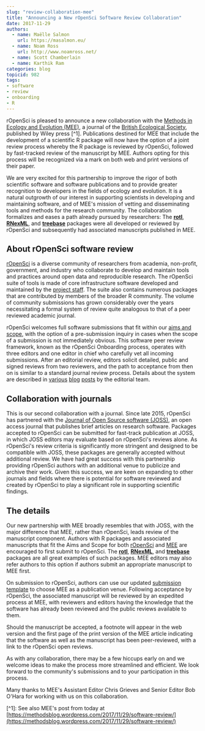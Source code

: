 ```yaml
---
slug: "review-collaboration-mee"
title: "Announcing a New rOpenSci Software Review Collaboration"
date: 2017-11-29
authors:
  - name: Maëlle Salmon
    url: https://masalmon.eu/
  - name: Noam Ross
    url: http://www.noamross.net/
  - name: Scott Chamberlain    
  - name: Karthik Ram
categories: blog
topicid: 982
tags:
- software
- review
- onboarding
- R
---
```


rOpenSci is pleased to announce a new collaboration with the [Methods in Ecology and Evolution (MEE)](http://besjournals.onlinelibrary.wiley.com/hub/journal/10.1111/\(ISSN\)2041-210X/), a journal of the [British Ecological Society](http://www.britishecologicalsociety.org/), published by Wiley press \[^1\]. Publications destined for MEE that include the development of a scientific R package will now have the option of a joint review process whereby the R package is reviewed by rOpenSci, followed by fast-tracked review of the manuscript by MEE. Authors opting for this process will be recognized via a mark on both web and print versions of their paper.

We are very excited for this partnership to improve the rigor of both scientific software and software publications and to provide greater recognition to developers in the fields of ecology and evolution.  It is a natural outgrowth of our interest in supporting scientists in developing and maintaining software, and of MEE's mission of vetting and disseminating tools and methods for the research community. The collaboration formalizes and eases a path already pursued by researchers: The [**rotl**](http://onlinelibrary.wiley.com/doi/10.1111/2041-210X.12593/abstract), [**RNexML**](http://onlinelibrary.wiley.com/doi/10.1111/2041-210X.12469/abstract), and [**treebase**](http://onlinelibrary.wiley.com/doi/10.1111/j.2041-210X.2012.00247.x/abstract) packages were all developed or reviewed by rOpenSci and subsequently had associated manuscripts published in MEE.

## About rOpenSci software review

[rOpenSci](https://ropensci.org/) is a diverse community of researchers from academia, non-profit, government, and industry who collaborate to develop and maintain tools and practices around open data and reproducible research. The rOpenSci suite of tools is made of core infrastructure software developed and maintained by the [project staff](https://ropensci.org/about#team). The suite also contains numerous packages that are contributed by members of the broader R community. The volume of community submissions has grown considerably over the years necessitating a formal system of review quite analogous to that of a peer reviewed academic journal.

rOpenSci welcomes full software submissions that fit within our [aims and scope](https://github.com/ropensci/onboarding/blob/master/policies.md#aims-and-scope), with the option of a pre-submission inquiry in cases when the scope of a submission is not immediately obvious. This software peer review framework, known as the rOpenSci Onboarding process, operates with three editors and one editor in chief who carefully vet all incoming submissions. After an editorial review, editors solicit detailed, public and signed reviews from two reviewers, and the path to acceptance from then on is similar to a standard journal review process. Details about the system are described in [various](https://ropensci.org/blog/2016/03/28/software-review/) [blog](https://ropensci.org/blog/2017/09/01/nf-softwarereview/) [posts](https://ropensci.org/blog/2017/09/11/software-review-update/) by the editorial team.

## Collaboration with journals

This is our second collaboration with a journal. Since late 2015, rOpenSci has partnered with the [Journal of Open Source software (JOSS)](http://joss.theoj.org/), an open access journal that publishes brief articles on research software. Packages accepted to rOpenSci can be submitted for fast-track publication at JOSS, in which JOSS editors may evaluate based on rOpenSci's reviews alone. As rOpenSci's review criteria is significantly more stringent and designed to be compatible with JOSS, these packages are generally accepted without additional review. We have had great success with this partnership providing rOpenSci authors with an additional venue to publicize and archive their work. Given this success, we are keen on expanding to other journals and fields where there is potential for software reviewed and created by rOpenSci to play a significant role in supporting scientific findings.

## The details

Our new partnership with MEE broadly resembles that with JOSS, with the major difference that MEE, rather than rOpenSci, leads review of the manuscript component.  Authors with R packages and associated manuscripts that fit the Aims and Scope for both [rOpenSci](https://github.com/ropensci/onboarding/blob/master/policies.md#aims-and-scope) and [MEE](http://www.methodsinecologyandevolution.org/view/0/aimsAndScope.html) are encouraged to first submit to rOpenSci. The [**rotl**](http://onlinelibrary.wiley.com/doi/10.1111/2041-210X.12593/abstract), [**RNexML**](http://onlinelibrary.wiley.com/doi/10.1111/2041-210X.12469/abstract), and [**treebase**](http://onlinelibrary.wiley.com/doi/10.1111/j.2041-210X.2012.00247.x/abstract) packages are all great examples of such packages. MEE editors may also refer authors to this option if authors submit an appropriate manuscript to MEE first.

On submission to rOpenSci, authors can use our updated [submission template](https://github.com/ropensci/onboarding/blob/master/issue_template.md) to choose MEE as a publication venue. Following acceptance by rOpenSci, the associated manuscript will be reviewed by an expedited process at MEE, with reviewers and editors having the knowledge that the software has already been reviewed and the public reviews available to them.

Should the manuscript be accepted, a footnote will appear in the web version and the first page of the print version of the MEE article indicating that the software as well as the manuscript has been peer-reviewed, with a link to the rOpenSci open reviews.

As with any collaboration, there may be a few hiccups early on and we welcome ideas to make the process more streamlined and efficient. We look forward to the community's submissions and to your participation in this process.

Many thanks to MEE's Assistant Editor Chris Grieves and Senior Editor Bob O'Hara for working with us on this collaboration.

\[^1\]: See also MEE's post from today at [https://methodsblog.wordpress.com/2017/11/29/software-review/](https://methodsblog.wordpress.com/2017/11/29/software-review/)


